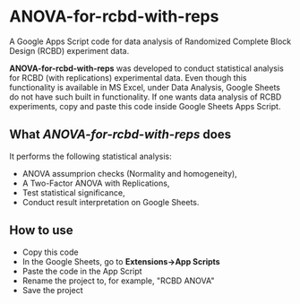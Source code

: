# ANOVA-for-rcbd-with-reps

A Google Apps Script code for data analysis of Randomized Complete Block Design (RCBD) experiment data.

**ANOVA-for-rcbd-with-reps** was developed to conduct statistical analysis for RCBD (with replications) experimental data. Even though this functionality is available in MS Excel, under Data Analysis, Google Sheets do not have such built in functionality. If one wants data analysis of RCBD experiments, copy and paste this code inside Google Sheets Apps Script.

## What *ANOVA-for-rcbd-with-reps* does

It performs the following statistical analysis: 

- ANOVA assumprion checks (Normality and homogeneity), 
- A Two-Factor ANOVA with Replications, 
- Test statistical significance, 
- Conduct result interpretation on Google Sheets.

## How to use
- Copy this code
- In the Google Sheets, go to **Extensions->App Scripts**
- Paste the code in the App Script
- Rename the project to, for example, "RCBD ANOVA"
- Save the project